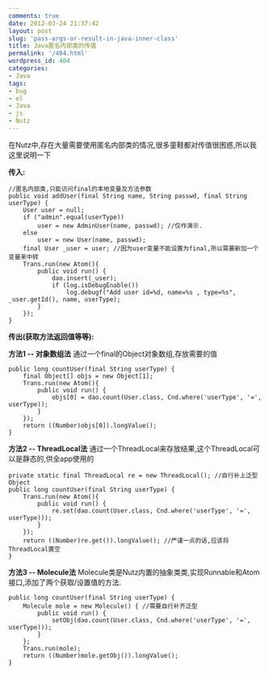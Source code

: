 ```yaml
---
comments: true
date: 2012-03-24 21:37:42
layout: post
slug: 'pass-args-or-result-in-java-inner-class'
title: Java匿名内部类的传值
permalink: '/404.html'
wordpress_id: 404
categories:
- Java
tags:
- bug
- el
- Java
- js
- Nutz
---
```


在Nutz中,存在大量需要使用匿名内部类的情况,很多童鞋都对传值很困惑,所以我这里说明一下

**传入:**

    //匿名内部类,只能访问final的本地变量及方法参数
    public void addUser(final String name, String passwd, final String userType) {
        User user = null;
        if ("admin".equal(userType))
            user = new AdminUser(name, passwd); //仅作演示.
        else
            user = new User(name, passwd);
        final User _user = user; //因为user变量不能设置为final,所以需要新加一个变量来中转
        Trans.run(new Atom(){
            public void run() {
                dao.insert(_user);
                if (log.isDebugEnable())
                    log.debugf("Add user id=%d, name=%s , type=%s", _user.getId(), name, userType);
            }
        });
    }
    
**传出(获取方法返回值等等):**

**方法1 -- 对象数组法**
通过一个final的Object对象数组,存放需要的值

    public long countUser(final String userType) {
        final Object[] objs = new Object[1];
        Trans.run(new Atom(){
            public void run() {
                objs[0] = dao.count(User.class, Cnd.where('userType', '=', userType));
            }
        });
        return ((Number)objs[0]).longValue();
    }
    
**方法2 -- ThreadLocal法**
通过一个ThreadLocal来存放结果,这个ThreadLocal可以是静态的,供全app使用的

    private static final ThreadLocal re = new ThreadLocal(); //自行补上泛型Object
    public long countUser(final String userType) {
        Trans.run(new Atom(){
            public void run() {
                re.set(dao.count(User.class, Cnd.where('userType', '=', userType)));
            }
        });
        return ((Number)re.get()).longValue(); //严谨一点的话,应该将ThreadLocal置空
    }
    
**方法3 -- Molecule法**
Molecule类是Nutz内置的抽象类类,实现Runnable和Atom接口,添加了两个获取/设置值的方法.

    public long countUser(final String userType) {
        Molecule mole = new Molecule() { //需要自行补齐泛型
            public void run() {
                setObj(dao.count(User.class, Cnd.where('userType', '=', userType)));
            }
        };
        Trans.run(mole);
        return ((Number)mole.getObj()).longValue(); 
    }
    
